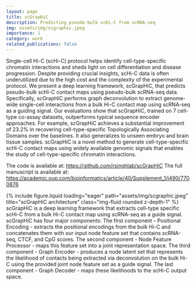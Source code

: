 ```yaml
---
layout: page
title: scGrapHiC
description: Predicting pseudo-bulk scHi-C from scRNA-seq
img: assets/img/scgraphic.jpeg
importance: 1
category: work
related_publications: false
---
```


Single-cell Hi-C (scHi-C) protocol helps identify cell-type-specific chromatin interactions and sheds light on cell differentiation and disease progression. Despite providing crucial insights, scHi-C data is often underutilized due to the high cost and the complexity of the experimental protocol. We present a deep learning framework, scGrapHiC, that predicts pseudo-bulk scHi-C contact maps using pseudo-bulk scRNA-seq data. Specifically, scGrapHiC performs graph deconvolution to extract genome-wide single-cell interactions from a bulk Hi-C contact map using scRNA-seq as a guiding signal. Our evaluations show that scGrapHiC, trained on 7 cell-type co-assay datasets, outperforms typical sequence encoder approaches. For example, scGrapHiC achieves a substantial improvement of $23.2\%$ in recovering cell-type-specific Topologically Associating Domains over the baselines. It also generalizes to unseen embryo and brain tissue samples. scGrapHiC is a novel method to generate cell-type-specific scHi-C contact maps using widely available genomic signals that enables the study of cell-type-specific chromatin interactions.

The code is available at: https://github.com/rsinghlab/scGrapHiC
The full manuscript is available at: https://academic.oup.com/bioinformatics/article/40/Supplement_1/i490/7700876

<div class="row">
    <div class="col-sm mt-3 mt-md-0">
        {% include figure.liquid loading="eager" path="assets/img/scgraphic.jpeg" title="scGrapHiC architecture" class="img-fluid rounded z-depth-1" %}
    </div>
</div>
<div class="caption">
    scGrapHiC is a deep learning framework that extracts cell-type specific scHi-C from a bulk Hi-C contact map using scRNA-seq as a guide signal. scGrapHiC has four major components: The first component - Positional Encoding - extracts the positional encodings from the bulk Hi-C and concatenates them with our input node feature set that contains scRNA-seq, CTCF, and CpG scores. The second component - Node Feature Processor - maps this feature set into a joint representation space. The third component - Graph Encoder - produces a node latent set that represents the likelihood of contacts being extracted via deconvolution on the bulk Hi-C using the provided joint node feature set as a guide signal. The last component - Graph Decoder - maps these likelihoods to the scHi-C output space.
</div>
